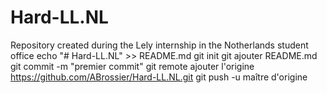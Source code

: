 # Hard-LL.NL
Repository created during the Lely internship in the Notherlands student office
echo "# Hard-LL.NL" >> README.md 
git init 
git ajouter README.md 
git commit -m "premier commit" 
git remote ajouter l'origine https://github.com/ABrossier/Hard-LL.NL.git
 git push -u maître d'origine
